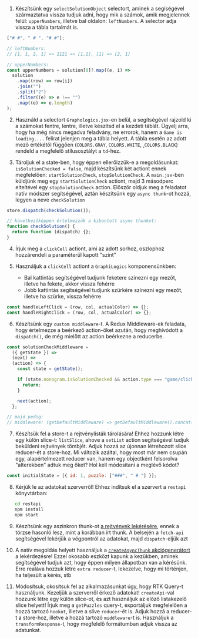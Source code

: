 1. Készítsünk egy `selectSolutionObject` selectort, aminek a segíségével származtatva vissza tudjuk adni, hogy mik a számok, amik megjelennek felül: `upperNumbers`, illetve bal oldalon: `leftNumbers`. A selector adja vissza a tábla tartalmát is.

```jsx
["# #", " # ", "# #"];

// leftNumbers:
// [1, 1, 2, 1] => 1121 => [1,1], [1] => [2, 1]

// upperNumbers:
const upperNumbers = solution[0]?.map((e, i) =>
  solution
    .map((row) => row[i])
    .join("")
    .split("2")
    .filter((e) => e !== "")
    .map((e) => e.length)
);
```

2. Használd a selectort `Graphologics.jsx`-en belül, a segítségével rajzold ki a számokat fentre, lentre, illetve készítsd el a kezdeti táblát. Ügyelj arra, hogy ha még nincs megadva feladvány, ne errorok, hanem a `Game is loading....` felirat jelenjen meg a tábla helyett. A tábla esetén az adott mező értékétől függően (`COLORS.GRAY`, `COLORS.WHITE`, ˛`COLORS.BLACK`) rendeld a megfelelő stílusosztályt a `td`-hez.

3. Tároljuk el a state-ben, hogy éppen ellerőizzük-e a megoldásunkat: `isSolutionChecked = false`, majd készítsünk két actiont ennek megfelelően: `startSolutionCheck`, `stopSolutionCheck`. A `main.jsx`-ben küldjünk meg egy `startSolutionCheck` actiont, majd 3 másodperc elteltével egy `stopSolutionCheck` action. Először oldjuk meg a feladatot natív módszer segítségével, aztán készítsünk egy `async thunk`-ot hozzá, legyen a neve `checkSolution`

```jsx
store.dispatch(checkSolution());

// következőképpen értelmezzük a kibontott async thunkot:
function checkSolution() {
  return function (dispatch) {};
}
```

4. Írjuk meg a `clickCell` actiont, ami az adott sorhoz, oszlophoz hozzárendeli a paraméterül kapott "színt"

5. Használjuk a `clickCell` actiont a `GraphiLogics` komponensünkben:
   - Bal kattintás segítségével tudjunk feketere színezni egy mezőt, illetve ha fekete, akkor vissza fehérre
   - Jobb kattintás segítségével tudjunk szürkére színezni egy mezőt, illetve ha szürke, vissza fehérre

```jsx
const handleLeftClick = (row, col, actualColor) => {};
const handleRightClick = (row, col, actualColor) => {};
```

6. Készítsünk egy `custom middleware`-t. A Redux Middleware-ek feladata, hogy értelmezze a beérkező action-öket azután, hogy meghívódott a `dispatch()`, de még mielőtt az action beérkezne a reducerbe.

```jsx
const solutionCheckMiddleware =
  ({ getState }) =>
  (next) =>
  (action) => {
    const state = getState();

    if (state.nonogram.isSolutionChecked && action.type === "game/clickCell") {
      return;
    }

    next(action);
  };

// majd pedig:
// middleware: (getDefaultMiddleware) => getDefaultMiddleware().concat(solutionCheckMiddleware),
```

7. Készítsük fel a store-t a rejtvénylisták tárolására! Ehhez hozzunk létre egy külön slice-t: `listSlice`, ahove a `setList` action segítségével tudjuk beküldeni rejtvények tömbjét. Adjuk hozzá az újonnan létrehozott slice reducer-ét a store-hoz. Mi változik azáltal, hogy most már nem csupán egy, alapértelmezett reducer van, hanem egy objectként felsorolva "alterekben" adtuk meg őket? Hol kell módosítani a meglévő kódot?

```jsx
const initialState = [{ id: 1, puzzle: ["###", " # "] }];
```

8. Kérjük le az adatokat szerverről! Ehhez indítsuk el a szervert a `restapi` könyvtárban:

```sh
   cd restapi
   npm install
   npm start
```

9. Készítsünk egy aszinkron thunk-ot [a rejtvények lekérésére](http://localhost:3030/puzzles), ennek a törzse hasonló lesz, mint a korábban írt thunk. A belsején a `fetch-api` segítségével lekérjük a végpontról az adatokat, majd `dispatch`-eljük azt

10. A natív megoldás helyett használjuk a [`createAsyncThunk` akciógenerátort](https://redux-toolkit.js.org/api/createAsyncThunk) a lekérdezésre! Ezzel okosabb eszközt kapunk a kezükben, aminek segítségével tudjuk azt, hogy éppen milyen állapotban van a kérésünk. Erre realáva hozzuk létre `extra reducer`-t, lekezelve, hogy mi történjen, ha teljesült a kérés, stb

11. Módosítsuk, okosítsuk fel az alkalmazásunkat úgy, hogy RTK Query-t használjunk. Kezeljük a szerverről érkező adatokat! `createApi`-val hozzunk létre egy külön slice-ot, és azt használjuk az előző listakezelő slice helyett! Írjuk meg a `getPuzzles` query-t, exportáljuk megfelelően a hozzá tartozó `hookot`, illetve a slive `reducer`-ét is. Adjuk hozzá a reducer-t a store-hoz, illetve a hozzá tartozó `middleware`-t is. Használjuk a `transformResponse`-t, hogy megfelelő formátumban adjuk vissza az adatunkat.
